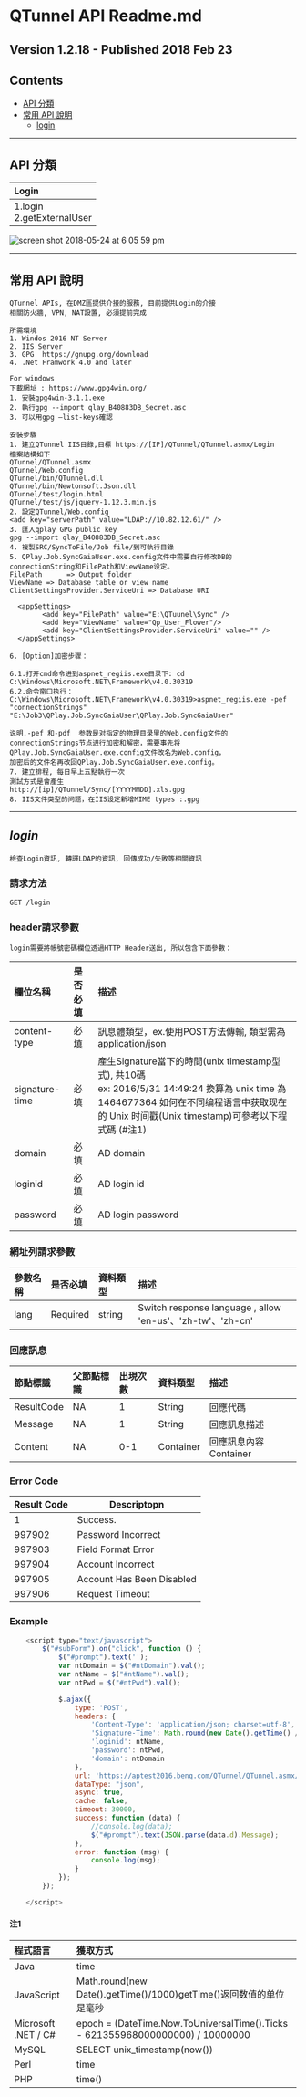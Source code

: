 QTunnel API Readme.md
=============================

## Version 1.2.18 - Published 2018 Feb 23

## Contents
- [API 分類](#API-分類)
- [常用 API 說明](#常用-API-說明)
    - [login](#login)

----
<h2 id="API-分類">API 分類</h2>

Login | 
:------------ | 
1.login <br> 2.getExternalUser | 


![screen shot 2018-05-24 at 6 05 59 pm](https://user-images.githubusercontent.com/1924451/40479083-549bd988-5f7d-11e8-923a-9fd3367d11a1.png)

----
<h2 id="常用-API-說明">常用 API 說明</h2>

```
QTunnel APIs, 在DMZ區提供介接的服務, 目前提供Login的介接
相關防火牆, VPN, NAT設置, 必須提前完成

所需環境
1. Windos 2016 NT Server
2. IIS Server
3. GPG  https://gnupg.org/download
4. .Net Framwork 4.0 and later

For windows
下載網址 : https://www.gpg4win.org/
1. 安裝gpg4win-3.1.1.exe
2. 執行gpg --import qlay_B40883DB_Secret.asc
3. 可以用gpg —list-keys確認

安裝步驟
1. 建立QTunnel IIS目錄,目標 https://[IP]/QTunnel/QTunnel.asmx/Login
檔案結構如下
QTunnel/QTunnel.asmx
QTunnel/Web.config
QTunnel/bin/QTunnel.dll
QTunnel/bin/Newtonsoft.Json.dll
QTunnel/test/login.html
QTunnel/test/js/jquery-1.12.3.min.js
2. 設定QTunnel/Web.config
<add key="serverPath" value="LDAP://10.82.12.61/" />
3. 匯入qplay GPG public key
gpg --import qlay_B40883DB_Secret.asc
4. 複製SRC/SyncToFile/Job file/到可執行目錄
5. QPlay.Job.SyncGaiaUser.exe.config文件中需要自行修改DB的connectionString和FilePath和ViewName设定。
FilePath      => Output folder
ViewName => Database table or view name
ClientSettingsProvider.ServiceUri => Database URI

  <appSettings>
    	<add key="FilePath" value="E:\QTuunel\Sync" />
	    <add key="ViewName" value="Qp_User_Flower"/>  
    	<add key="ClientSettingsProvider.ServiceUri" value="" />
  </appSettings>
  
6. [Option]加密步骤：

6.1.打开cmd命令进到aspnet_regiis.exe目录下: cd C:\Windows\Microsoft.NET\Framework\v4.0.30319 
6.2.命令窗口执行：C:\Windows\Microsoft.NET\Framework\v4.0.30319>aspnet_regiis.exe -pef "connectionStrings" "E:\Job3\QPlay.Job.SyncGaiaUser\QPlay.Job.SyncGaiaUser"

说明.-pef 和-pdf  参数是对指定的物理目录里的Web.config文件的connectionStrings节点进行加密和解密，需要事先将QPlay.Job.SyncGaiaUser.exe.config文件改名为Web.config，
加密后的文件名再改回QPlay.Job.SyncGaiaUser.exe.config。
7. 建立排程, 每日早上五點執行一次
測試方式是會產生
http://[ip]/QTunnel/Sync/[YYYYMMDD].xls.gpg
8. IIS文件类型的问题，在IIS设定新增MIME types :.gpg
```

----
## *login*
```
檢查Login資訊, 轉譯LDAP的資訊, 回傳成功/失敗等相關資訊
```

### 請求方法
```
GET /login
```

### header請求參數
    login需要將帳號密碼欄位透過HTTP Header送出, 所以包含下面參數：
欄位名稱 | 是否必填 | 描述
:------------ | :------------- | :-------------
content-type | 必填 | 訊息體類型，ex.使用POST方法傳輸, 類型需為application/json
signature-time | 必填 | 產生Signature當下的時間(unix timestamp型式), 共10碼<br>ex: 2016/5/31 14:49:24 換算為 unix time 為 1464677364 如何在不同编程语言中获取现在的 Unix 时间戳(Unix timestamp)可參考以下程式碼 (#注1)
domain | 必填 | AD domain
loginid | 必填 | AD login id
password | 必填 | AD login password


### 網址列請求參數
參數名稱 | 是否必填 | 資料類型 | 描述
:------------ | :------------- | :------------- | :-------------
lang | Required | string | Switch response language , allow 'en-us'、'zh-tw'、'zh-cn'

### 回應訊息
節點標識 | 父節點標識 | 出現次數 | 資料類型 | 描述
:------------ | :------------- | :------------- | :------------- | :-------------
ResultCode | NA | 1 | String | 回應代碼
Message | NA | 1 | String | 回應訊息描述
Content | NA | 0-1 | Container | 回應訊息內容Container

### Error Code
| Result Code | Descriptopn |
|--|--|
|1 | Success. 
997902|Password Incorrect
997903|Field Format Error
997904|Account Incorrect
997905|Account Has Been Disabled
997906|Request Timeout

### Example
``` Javascript
    <script type="text/javascript">
        $("#subForm").on("click", function () {
            $("#prompt").text('');
            var ntDomain = $("#ntDomain").val();
            var ntName = $("#ntName").val();
            var ntPwd = $("#ntPwd").val();

            $.ajax({
                type: 'POST',
                headers: {
                    'Content-Type': 'application/json; charset=utf-8',
                    'Signature-Time': Math.round(new Date().getTime() / 1000),
                    'loginid': ntName,
                    'password': ntPwd,
                    'domain': ntDomain
                },
                url: 'https://aptest2016.benq.com/QTunnel/QTunnel.asmx/Login',
                dataType: "json",
                async: true,
                cache: false,
                timeout: 30000,
                success: function (data) {
                    //console.log(data);
                    $("#prompt").text(JSON.parse(data.d).Message);
                },
                error: function (msg) {
                    console.log(msg);
                }
            });
        });

    </script>
```
<h4 id="注1">注1</h4>

程式語言 | 獲取方式
:------------ | :-------------
Java | time
JavaScript | Math.round(new Date().getTime()/1000)getTime()返回数值的单位是毫秒
Microsoft .NET / C#  | epoch = (DateTime.Now.ToUniversalTime().Ticks - 621355968000000000) / 10000000
MySQL | SELECT unix_timestamp(now())
Perl | time
PHP | time()
